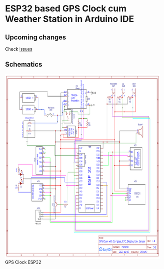 # ESP32 based GPS Clock cum Weather Station in Arduino IDE 

## Upcoming changes
Check [issues](https://github.com/KamadoTanjiro-beep/esp-arduino-gps-clock-weatherstation/issues)

## Schematics
<img src="https://raw.githubusercontent.com/chikne97/esp-arduino-gps-clock-weatherstation/main/Schematic/Schematic_GPS%20Clock.png" alt="schematics_gps_clock_chikne97" width="800" height="600"> <br/>
GPS Clock ESP32 <br/><br/>
